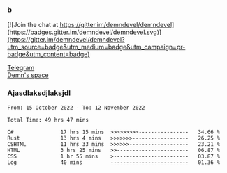### b

[![Join the chat at https://gitter.im/demndevel/demndevel](https://badges.gitter.im/demndevel/demndevel.svg)](https://gitter.im/demndevel/demndevel?utm_source=badge&utm_medium=badge&utm_campaign=pr-badge&utm_content=badge)

[Telegram](https://t.me/demnometa) <br>
[Demn's space](http://demns.space)

### Ajasdlaksdjlaksjdl

<!--START_SECTION:waka-->

```text
From: 15 October 2022 - To: 12 November 2022

Total Time: 49 hrs 47 mins

C#               17 hrs 15 mins  >>>>>>>>>----------------   34.66 %
Rust             13 hrs 4 mins   >>>>>>>------------------   26.25 %
CSHTML           11 hrs 33 mins  >>>>>>-------------------   23.21 %
HTML             3 hrs 25 mins   >>-----------------------   06.87 %
CSS              1 hr 55 mins    >------------------------   03.87 %
Log              40 mins         -------------------------   01.36 %
```

<!--END_SECTION:waka-->
